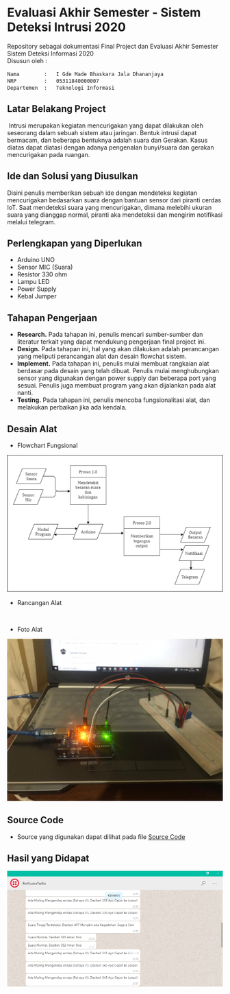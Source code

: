# Evaluasi Akhir Semester - Sistem Deteksi Intrusi 2020
Repository sebagai dokumentasi Final Project dan Evaluasi Akhir Semester Sistem Deteksi Informasi 2020 \
Disusun oleh : 
```
Nama        :   I Gde Made Bhaskara Jala Dhananjaya 
NRP         :   05311840000007 
Departemen  :   Teknologi Informasi
```

## Latar Belakang Project
![]()
Intrusi merupakan kegiatan mencurigakan yang dapat dilakukan oleh seseorang dalam sebuah sistem atau jaringan. Bentuk intrusi dapat bermacam, dan beberapa bentuknya adalah suara dan Gerakan. Kasus diatas dapat diatasi dengan adanya pengenalan bunyi/suara dan gerakan mencurigakan pada ruangan.

## Ide dan Solusi yang Diusulkan
Disini penulis memberikan sebuah ide dengan mendeteksi kegiatan mencurigakan bedasarkan suara dengan bantuan sensor dari piranti cerdas IoT. Saat mendeteksi suara yang mencurigakan, dimana melebihi ukuran suara yang dianggap normal, piranti aka mendeteksi dan mengirim notifikasi melalui telegram.

## Perlengkapan yang Diperlukan
- Arduino UNO
- Sensor MIC (Suara)
- Resistor 330 ohm
- Lampu LED
- Power Supply
- Kebal Jumper

## Tahapan Pengerjaan
- **Research.** Pada tahapan ini, penulis mencari sumber-sumber dan literatur terkait yang dapat mendukung pengerjaan final project ini.
- **Design.** Pada tahapan ini, hal yang akan dilakukan adalah perancangan yang meliputi perancangan alat dan desain flowchat sistem.
- **Implement.** Pada tahapan ini, penulis mulai membuat rangkaian alat berdasar pada desain yang telah dibuat. Penulis mulai menghubungkan sensor yang digunakan dengan power supply dan beberapa port yang sesuai. Penulis juga membuat program yang akan dijalankan pada alat nanti.
- **Testing.** Pada tahapan ini, penulis mencoba fungsionalitasi alat, dan melakukan perbaikan jika ada kendala.

## Desain Alat
- Flowchart Fungsional

![](https://github.com/Bhaskaraa/FP_IDS_Made-Bhaskara_05311840000007/blob/main/IDS/Data%20Flow.png)

- Rancangan Alat

![]()

- Foto Alat

![](https://github.com/Bhaskaraa/FP_IDS_Made-Bhaskara_05311840000007/blob/main/IDS/Alat.jpeg)

## Source Code
- Source yang digunakan dapat dilihat pada file [Source Code]()

## Hasil yang Didapat

![](https://github.com/Bhaskaraa/FP_IDS_Made-Bhaskara_05311840000007/blob/main/IDS/Bot.png)

